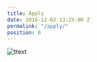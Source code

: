```yaml
---
title: Apply
date: 2016-12-02 13:25:00 Z
permalink: "/apply/"
position: 6
---
```


![ttext](/uploads/blueprint.jpg)
